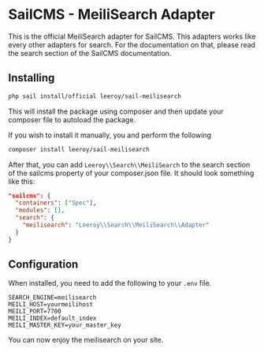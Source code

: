# SailCMS - MeiliSearch Adapter

This is the official MeiliSearch adapter for SailCMS. This adapters works like every other adapters for search. For the documentation on that, please read the search section of the SailCMS documentation.



## Installing

```bash
php sail install/official leeroy/sail-meilisearch
```

This will install the package using composer and then update your composer file to autoload the package.

If you wish to install it manually, you and perform the following

```bash
composer install leeroy/sail-meilisearch
```

After that, you can add `Leeroy\\Search\\MeiliSearch` to the search section of the sailcms property of your composer.json file. It should look something like this:

```json
"sailcms": {
  "containers": ["Spec"],
  "modules": [],
  "search": {
    "meilisearch": "Leeroy\\Search\\MeiliSearch\\Adapter"
  }
}
```



## Configuration

When installed, you need to add the following to your `.env` file.

```
SEARCH_ENGINE=meilisearch
MEILI_HOST=yourmeilihost
MEILI_PORT=7700
MEILI_INDEX=default_index
MEILI_MASTER_KEY=your_master_key
```



You can now enjoy the meilisearch on your site.